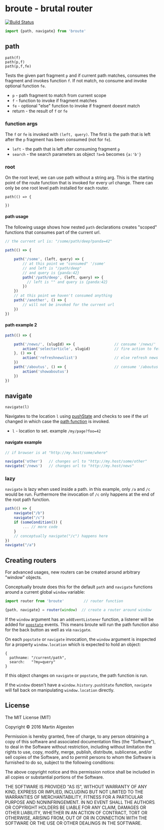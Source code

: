 # broute - brutal router

[![Build Status](https://travis-ci.org/algesten/broute.svg?branch=master)](https://travis-ci.org/algesten/broute)

```javascript
import {path, navigate} from 'broute'
```

## path

`path(f)`  
`path(p,f)`  
`path(p,f,fe)`

Tests the given part fragment `p` and if current path matches,
consumes the fragment and invokes function `f`. If not match, no
consume and invoke optional function `fe`.

* `p` - path fragment to match from current scope
* `f` - function to invoke if fragment matches
* `fe` - optional "else" function to invoke if fragment doesnt match
* return - the result of `f` or `fe`

### function args

The `f` or `fe` is invoked with `(left, query)`. The first is the path
that is left after the `p` fragment has been consumed (not for `fe`).

* `left` - the path that is left after consuming fragment `p`
* `search` - the search parameters as object `?a=b` becomes `{a:'b'}`

### root 

On the root level, we can use path without a string arg. This is the
starting point of the route function that is invoked for every url
change. There can only be one root level path installed for each router.

```
path(() => {

})
```

#### path usage

The following usage shows how nested `path` declarations creates
"scoped" functions that consumes part of the current url.

```javascript
// the current url is: "/some/path/deep?panda=42"

path(() => {

    path('/some', (left, query) => {
        // at this point we "consumed" '/some'
        // and left is "/path/deep"
        // and query is {panda:42}
        path('/path/deep', (left, query) => {
          // left is "" and query is {panda:42}
        })
    })
    // at this point we haven't consumed anything
    path('/another', () => {
        // will not be invoked for the current url
    })
})
```

#### path example 2

```javascript
path(() => {

    path('/news/', (slugId) => {                  // consume '/news/'
        action('selectarticle', slugid)           // fire action to fetch article
    }, () => {
        action('refreshnewslist')                 // else refresh news list
    })
    path('/aboutus', () => {                      // consume '/aboutus'
        action('showaboutus')
    })
})
```

## navigate

`navigate(l)`  

Navigates to the location `l` using [pushState][push] and checks to
see if the url changed in which case the [path function](#path) is
invoked. 

* `l` - location to set. example `/my/page?foo=42`

#### navigate example

```javascript
// if browser is at "http://my.host/some/where"

navigate('other')   // changes url to "http://my.host/some/other"
navigate('/news')   // changes url to "http://my.host/news"
```

### lazy

`navigate` is lazy when used inside a path. in this example, only `/a`
and `/c` would be run. Furthermore the invocation of `/c` only happens
at the end of the root path function.

```javascript
path(() => {
    navigate("/b")
    navigate("/c")
    if (someCondition()) {
        ... // more code
    }
    // conceptually navigate("/c") happens here
})  
navigate("/a")
```

## Creating routers

For advanced usages, new routers can be created around arbitrary
"window" objects.

Conceptually broute does this for the default `path` and `navigate`
functions around a current global `window` variable:

```javascript
import router from 'broute'         // router function

{path, navigate} = router(window)  // create a router around window
```

If the `window` argument has an `addEventListener` function, a
listener will be added for [`popstate`][popstate] events. This means
broute will run the path function also for the back button as well as
via `navigate`.

On each `popstate` or `navigate` invocation, the `window` argument
is inspected for a property `window.location` which is expected to
hold an object:

```
{
  pathname: "/current/path", 
  search:   "?my=query"
}
```

If this object changes on `navigate` or `popstate`, the path function
is run.

If the `window` doesn't have a `window.history.pushState` function, `navigate`
will fall back on manipulating `window.location` directly.


License
-------

The MIT License (MIT)

Copyright © 2016 Martin Algesten

Permission is hereby granted, free of charge, to any person obtaining
a copy of this software and associated documentation files (the
"Software"), to deal in the Software without restriction, including
without limitation the rights to use, copy, modify, merge, publish,
distribute, sublicense, and/or sell copies of the Software, and to
permit persons to whom the Software is furnished to do so, subject to
the following conditions:

The above copyright notice and this permission notice shall be
included in all copies or substantial portions of the Software.

THE SOFTWARE IS PROVIDED "AS IS", WITHOUT WARRANTY OF ANY KIND,
EXPRESS OR IMPLIED, INCLUDING BUT NOT LIMITED TO THE WARRANTIES OF
MERCHANTABILITY, FITNESS FOR A PARTICULAR PURPOSE AND
NONINFRINGEMENT. IN NO EVENT SHALL THE AUTHORS OR COPYRIGHT HOLDERS BE
LIABLE FOR ANY CLAIM, DAMAGES OR OTHER LIABILITY, WHETHER IN AN ACTION
OF CONTRACT, TORT OR OTHERWISE, ARISING FROM, OUT OF OR IN CONNECTION
WITH THE SOFTWARE OR THE USE OR OTHER DEALINGS IN THE SOFTWARE.

[push]: https://developer.mozilla.org/en-US/docs/Web/Guide/API/DOM/Manipulating_the_browser_history#The_pushState()_method
[popstate]: https://developer.mozilla.org/en-US/docs/Web/Events/popstate
